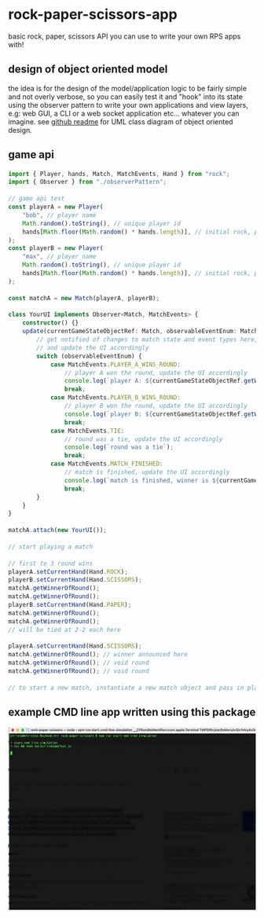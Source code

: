 # rock-paper-scissors-app

basic rock, paper, scissors API you can use to write your own RPS apps with!

## design of object oriented model

the idea is for the design of the model/application logic to be fairly simple and not overly verbose, so you can easily test it and "hook" into its state using the observer pattern to write your own applications and view layers, e.g: web GUI, a CLI or a web socket application etc... whatever you can imagine. see [github readme](https://github.com/zoolu-got-rhythm/rock-paper-scissors) for UML class diagram of object oriented design.

## game api

```typescript
import { Player, hands, Match, MatchEvents, Hand } from "rock";
import { Observer } from "./observerPattern";

// game api test
const playerA = new Player(
    "bob", // player name
    Math.random().toString(), // unique player id
    hands[Math.floor(Math.random() * hands.length)], // initial rock, paper, scissors hand, here i've made it random
);
const playerB = new Player(
    "max", // player name
    Math.random().toString(), // unique player id
    hands[Math.floor(Math.random() * hands.length)], // initial rock, paper, scissors hand, here i've made it random
);

const matchA = new Match(playerA, playerB);

class YourUI implements Observer<Match, MatchEvents> {
    constructor() {}
    update(currentGameStateObjectRef: Match, observableEventEnum: MatchEvents) {
        // get notified of changes to match state and event types here,
        // and update the UI accordingly
        switch (observableEventEnum) {
            case MatchEvents.PLAYER_A_WINS_ROUND:
                // player A won the round, update the UI accordingly
                console.log(`player A: ${currentGameStateObjectRef.getWinnerOfRound()} wins the round`);
                break;
            case MatchEvents.PLAYER_B_WINS_ROUND:
                // player B won the round, update the UI accordingly
                console.log(`player B: ${currentGameStateObjectRef.getWinnerOfRound()} wins the round`);
                break;
            case MatchEvents.TIE:
                // round was a tie, update the UI accordingly
                console.log(`round was a tie`);
                break;
            case MatchEvents.MATCH_FINISHED:
                // match is finished, update the UI accordingly
                console.log(`match is finished, winner is ${currentGameStateObjectRef.winningPlayer?.name}`);
                break;
        }
    }
}

matchA.attach(new YourUI());

// start playing a match

// first to 3 round wins
playerA.setCurrentHand(Hand.ROCK);
playerB.setCurrentHand(Hand.SCISSORS);
matchA.getWinnerOfRound();
matchA.getWinnerOfRound();
playerB.setCurrentHand(Hand.PAPER);
matchA.getWinnerOfRound();
matchA.getWinnerOfRound();
// will be tied at 2-2 each here

playerA.setCurrentHand(Hand.SCISSORS);
matchA.getWinnerOfRound(); // winner announced here
matchA.getWinnerOfRound(); // void round
matchA.getWinnerOfRound(); // void round

// to start a new match, instantiate a new match object and pass in player objects again, repeat the process
```

## example CMD line app written using this package

<img src="./cmd-line-simulation.gif">
